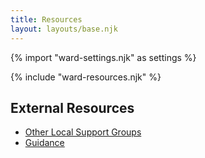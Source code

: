 ```yaml
---
title: Resources
layout: layouts/base.njk
---
```


{% import "ward-settings.njk" as settings %}

{% include "ward-resources.njk" %}

## External Resources
<ul>
	<li><a href="{{ settings.support-groups-link }}">Other Local Support Groups</a></li>
	<li><a href="{{ settings.guidance-link }}">Guidance</a></li>
</ul>



